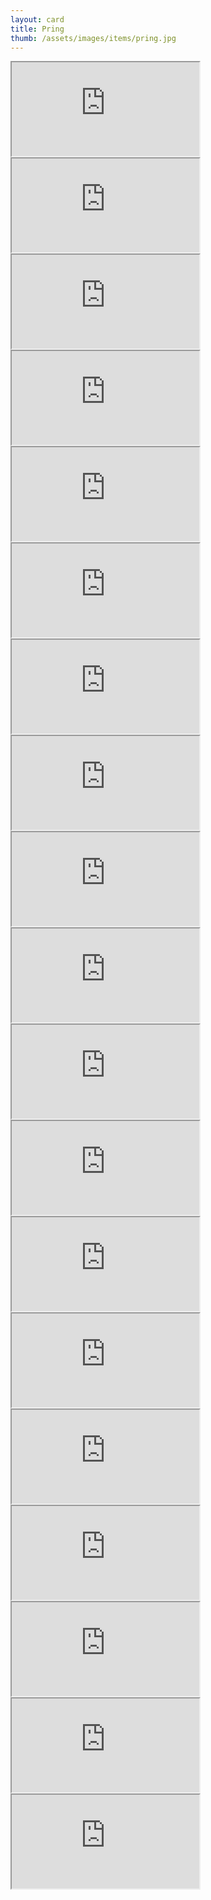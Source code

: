 ```yaml
---
layout: card
title: Pring
thumb: /assets/images/items/pring.jpg
---
```

<iframe src="http://magic-items.herokuapp.com/item/embed/hk622bd"></iframe>
<iframe src="http://magic-items.herokuapp.com/item/embed/7w3hzfh"></iframe>
<iframe src="http://magic-items.herokuapp.com/item/embed/vlxs6zm"></iframe>
<iframe src="http://magic-items.herokuapp.com/item/embed/pvlfqw4"></iframe>
<iframe src="http://magic-items.herokuapp.com/item/embed/toiptr5"></iframe>

<iframe src="http://magic-items.herokuapp.com/item/embed/zjlzkpf"></iframe>
<iframe src="http://magic-items.herokuapp.com/item/embed/ibhbg72"></iframe>
<iframe src="http://magic-items.herokuapp.com/item/embed/2lxqwdy"></iframe>
<iframe src="http://magic-items.herokuapp.com/item/embed/zyav4r5"></iframe>
<iframe src="http://magic-items.herokuapp.com/item/embed/vkqdqll"></iframe>

<iframe src="http://magic-items.herokuapp.com/item/embed/z2qnyyn"></iframe>
<iframe src="http://magic-items.herokuapp.com/item/embed/dhnha55"></iframe>
<iframe src="http://magic-items.herokuapp.com/item/embed/secyphp"></iframe>
<iframe src="http://magic-items.herokuapp.com/item/embed/kpqtmop"></iframe>
<iframe src="http://magic-items.herokuapp.com/item/embed/aez7deq"></iframe>

<iframe src="http://magic-items.herokuapp.com/item/embed/mbhfeci"></iframe>
<iframe src="http://magic-items.herokuapp.com/item/embed/4ia33kc"></iframe>
<iframe src="http://magic-items.herokuapp.com/item/embed/iit6dpv"></iframe>
<iframe src="http://magic-items.herokuapp.com/item/embed/hutsryk"></iframe>
